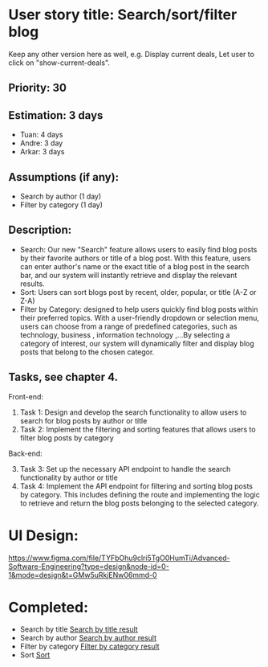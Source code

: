 # User story title: Search/sort/filter blog

Keep any other version here as well, e.g. Display current deals, Let user to click on "show-current-deals".

## Priority: 30

## Estimation: 3 days

- Tuan: 4 days
- Andre: 3 day
- Arkar: 3 days

## Assumptions (if any):

- Search by author (1 day)
- Filter by category (1 day)

## Description:

- Search: Our new "Search" feature allows users to easily find blog posts by their favorite authors or title of a blog post. With this feature, users can enter author's name or the exact title of a blog post in the search bar, and our system will instantly retrieve and display the relevant results.
- Sort: Users can sort blogs post by recent, older, popular, or title (A-Z or Z-A)
- Filter by Category: designed to help users quickly find blog posts within their preferred topics. With a user-friendly dropdown or selection menu, users can choose from a range of predefined categories, such as technology, business , information technology ,...By selecting a category of interest, our system will dynamically filter and display blog posts that belong to the chosen categor.

## Tasks, see chapter 4.

Front-end:

1. Task 1: Design and develop the search functionality to allow users to search for blog posts by author or title
2. Task 2: Implement the filtering and sorting features that allows users to filter blog posts by category

Back-end:

3. Task 3: Set up the necessary API endpoint to handle the search functionality by author or title
4. Task 4: Implement the API endpoint for filtering and sorting blog posts by category. This includes defining the route and implementing the logic to retrieve and return the blog posts belonging to the selected category.

# UI Design:

https://www.figma.com/file/TYFbOhu9clri5TgO0HumTi/Advanced-Software-Engineering?type=design&node-id=0-1&mode=design&t=GMw5uRkjENw06mmd-0

# Completed:

- Search by title
  [Search by title result](../img/search_by_title_result.png)
- Search by author
  [Search by author result](../img/search_by_author_result.png)
- Filter by category
  [Filter by category result](../img/filter_by_category_result.png)
- Sort
  [Sort](../img/sort_blog.png)